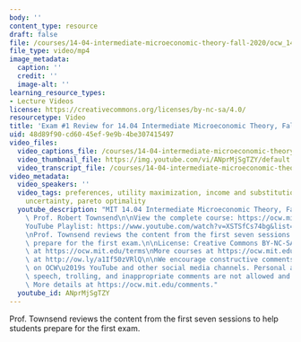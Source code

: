 ```yaml
---
body: ''
content_type: resource
draft: false
file: /courses/14-04-intermediate-microeconomic-theory-fall-2020/ocw_1404_review_2020sep24_360p_16_9.mp4
file_type: video/mp4
image_metadata:
  caption: ''
  credit: ''
  image-alt: ''
learning_resource_types:
- Lecture Videos
license: https://creativecommons.org/licenses/by-nc-sa/4.0/
resourcetype: Video
title: 'Exam #1 Review for 14.04 Intermediate Microeconomic Theory, Fall 2020'
uid: 48d89f90-cd60-45ef-9e9b-4be307415497
video_files:
  video_captions_file: /courses/14-04-intermediate-microeconomic-theory-fall-2020/11LEn5O9TBgT9T2h2vjiQLKaRYVxGHNWP_transcript.webvtt
  video_thumbnail_file: https://img.youtube.com/vi/ANprMjSgTZY/default.jpg
  video_transcript_file: /courses/14-04-intermediate-microeconomic-theory-fall-2020/11LEn5O9TBgT9T2h2vjiQLKaRYVxGHNWP_transcript.pdf
video_metadata:
  video_speakers: ''
  video_tags: preferences, utility maximization, income and substitution effects,
    uncertainty, pareto optimality
  youtube_description: "MIT 14.04 Intermediate Microeconomic Theory, Fall 2020\nInstructor:\
    \ Prof. Robert Townsend\n\nView the complete course: https://ocw.mit.edu/courses/14-04-intermediate-microeconomic-theory-fall-2020/\n\
    YouTube Playlist: https://www.youtube.com/watch?v=XSTSfCs74bg&list=PLUl4u3cNGP63wnrKge9vllow3Y2OOOKqF\n\
    \nProf. Townsend reviews the content from the first seven sessions to help students\
    \ prepare for the first exam.\n\nLicense: Creative Commons BY-NC-SA\nMore information\
    \ at https://ocw.mit.edu/terms\nMore courses at https://ocw.mit.edu\nSupport OCW\
    \ at http://ow.ly/a1If50zVRlQ\n\nWe encourage constructive comments and discussion\
    \ on OCW\u2019s YouTube and other social media channels. Personal attacks, hate\
    \ speech, trolling, and inappropriate comments are not allowed and may be removed.\
    \ More details at https://ocw.mit.edu/comments."
  youtube_id: ANprMjSgTZY
---
```

Prof. Townsend reviews the content from the first seven sessions to help students prepare for the first exam.